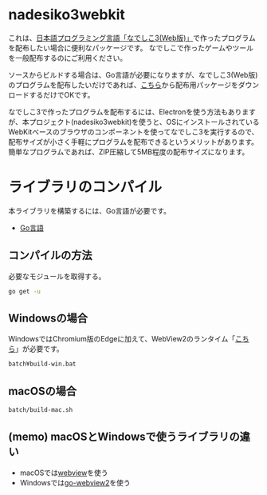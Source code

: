 # nadesiko3webkit

これは、[日本語プログラミング言語「なでしこ3(Web版)」](https://nadesi.com/)で作ったプログラムを配布したい場合に便利なパッケージです。
なでしこで作ったゲームやツールを一般配布するのにご利用ください。

ソースからビルドする場合は、Go言語が必要になりますが、なでしこ3(Web版)のプログラムを配布したいだけであれば、[こちら](https://github.com/kujirahand/nadesiko3webkit/releases)から配布用パッケージをダウンロードするだけでOKです。

なでしこ3で作ったプログラムを配布するには、Electronを使う方法もありますが、本プロジェクト(nadesiko3webkit)を使うと、OSにインストールされているWebKitベースのブラウザのコンポーネントを使ってなでしこ3を実行するので、配布サイズが小さく手軽にプログラムを配布できるというメリットがあります。簡単なプログラムであれば、ZIP圧縮して5MB程度の配布サイズになります。


# ライブラリのコンパイル

本ライブラリを構築するには、Go言語が必要です。

 - [Go言語](https://golang.org/)

## コンパイルの方法

必要なモジュールを取得する。

```bash
go get -u
```

## Windowsの場合

WindowsではChromium版のEdgeに加えて、WebView2のランタイム「[こちら](https://developer.microsoft.com/en-us/microsoft-edge/webview2/)」が必要です。

```bash
batch¥build-win.bat
```

## macOSの場合

```bash
batch/build-mac.sh
```

## (memo) macOSとWindowsで使うライブラリの違い

 - macOSでは[webview](https://github.com/webview/webview)を使う
 - Windowsでは[go-webview2](https://github.com/jchv/go-webview2)を使う

